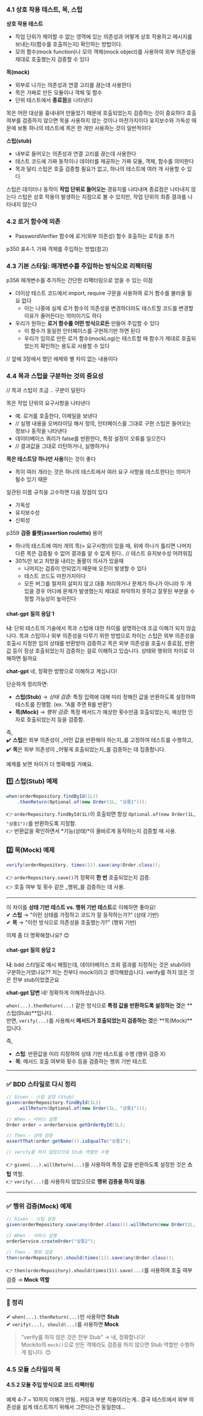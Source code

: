 ### 4.1 상호 작용 테스트, 목, 스텁
**상호 작용 테스트**
- 작업 단위가 제어할 수 없는 영역에 있는 의존성과 어떻게 상호 작용하고 메시지를 보내는지(함수를 호출하는지) 확인하는 방법이다.
- 모의 함수(mock function)나 모의 객체(mock object)를  사용하여 외부 의존성을 제대로 호출했는지 검증할 수 있다

**목(mock)**
- 외부로 나가는 의존성과 연결 고리를 끊는데 사용한다
- 목은 가짜로 만든 모듈이나 객체 및 함수
- 단위 테스트에서 **종료점**을 나타낸다

목은 어떤 대상을 흉내내어 만들었기 때문에 호출되었는지 검증하는 것이 중요하다
호출 여부를 검증하지 않으면 목을 사용하지 않는 것이나 마찬가지이다
유지보수와 가독성 때문에 보통 하나의 테스트에 목은 한 개만 사용하는 것이 일반적이다

**스텁(stub)**
- 내부로 들어오는 의존성과 연결 고리를 끊는데 사용한다
- 테스트 코드에 가짜 동작이나 데이터를 제공하는 가짜 모듈, 객체, 함수를 의미한다
- 목과 달리 스텁은 호출 검증할 필요가 없고, 하나의 테스트에 여러 개 사용할 수 있다

스텁은 데이터나 동작이 **작업 단위로 들어오는** 경유지를 나타내며 종료점은 나타내지 않는다
스텁은 상호 작용이 발생하는 지점으로 볼 수 있지만, 작업 단위의 최종 결과를 나타내지 않는다


### 4.2 로거 함수에 의존
- PasswordVerifier 함수에 로거(외부 의존성) 함수 호출하는 로직을 추가 

p350
표4-1. 가짜 객체를 주입하는 방법(참고)

### 4.3 기본 스타일: 매개변수를 주입하는 방식으로 리팩터링
p356
매개변수를 추가하는 간단한 리팩터링으로 얻을 수 있는 이점 
- 더이상 테스트 코드에서 import, require 구문을 사용하여 로거 함수를 불러올 필요 없다
	- 이는 나중에 실제 로거 함수의 의존성을 변경하더라도 테스트할 코드를 변경할 이유가 줄어든다는 의미이기도 하다
- 우리가 원하는 **로거 함수를 어떤 방식으로든** 만들어 주입할 수 있다
	- 이 함수가 동일한 인터페이스를 구현하기만 하면 된다
	- 우리가 임의로 만든 로거 함수(mockLog)는 테스트할 때 함수가 제대로 호출되었는지 확인하는 용도로 사용할 수 있다

// 앞에 3장에서 했던 에제와 별 차이 없는 내용이다

### 4.4 목과 스텁을 구분하는 것의 중요성
// 목과 스텁이 조금 .. 구분이 덜된다 

목은 작업 단위의 요구사항을 나타낸다 
- 예. 로거를 호출한다, 이메일을 보낸다
- // 실행 내용을 오버라이딩 해서 정의, 인터페이스를 그대로 구현
스텁은 들어오는 정보나 동작을 나타낸다
- 데이터베이스 쿼리가 false를 반환한다, 특정 설정이 오류를 일으킨다
- // 결과값을 그대로 리턴하거나, 실행하거나

**목은 테스트당 하나만 사용**하는 것이 좋다
- 목이 여러 개라는 것은 하나의 테스트에서 여러 요구 사항을 테스트한다는 의미가 될수 있기 때문

일관된 이름 규칙을 고수하면 다음 장점이 있다 
- 가독성
- 유지보수성
- 신뢰성

p359 **검증 룰렛(assertion roulette)** 용어
- 하나의 테스트에 여러 개의 목(= 요구사항)이 있을 때, 위에 하나가 틀리면 나머지 다른 목은 검증될 수 없어 결과를 알 수 없게 된다.. // 테스트 유지보수성 어려워짐
- 30%만 보고 처방을 내리는 돌팔이 의사가 있을때
	- 나머지는 검증이 안되었기 때문에 오진이 발생할 수 있다
	- 테스트 코드도 마찬가지이다 
	- 모든 버그를 철저히 살피지 않고 대충 처리하거나 문제가 하나가 아니라 두 개 있을 경우 어디에 문제가 발생했는지 제대로 파악하지 못하고 잘못된 부분을 수정할 가능성이 높아진다


#### chat-gpt 질의 응답 1
**나**: 단위 테스트의 기술에서 목과 스텁에 대한 차이를 설명하는데 조금 이해가 되지 않습니다. 목과 스텁이나 외부 의존성을 다루기 위한 방법으로 차이는 스텁은 외부 의존성을 호출시 지정한 임의 상태를 반환받아 검증하고 목은 외부 의존성을 호출시 종료점, 반환값 등이 정상 호출되었는지 검증하는 걸로 이해하고 있습니다. 상태와 행위의 차이로 이해하면 될까요

**chat-gpt**
네, 정확한 방향으로 이해하고 계십니다!

단순하게 정리하면:

- **스텁(Stub)** → _상태 검증_: 특정 입력에 대해 미리 정해진 값을 반환하도록 설정하여 테스트를 진행함. (ex. "A를 주면 B를 반환")
- **목(Mock)** → _행위 검증_: 특정 메서드가 예상한 횟수만큼 호출되었는지, 예상한 인자로 호출되었는지 등을 검증함.

즉,  
✔️ **스텁**은 외부 의존성이 _어떤 값을 반환해야 하는지_를 고정하여 테스트를 수행하고,  
✔️ **목**은 외부 의존성이 _어떻게 호출되었는지_를 검증하는 데 집중합니다.

예제를 보면 차이가 더 명확해질 거예요.

### 1️⃣ 스텁(Stub) 예제

```java
when(orderRepository.findById(1L))
    .thenReturn(Optional.of(new Order(1L, "상품1")));
```

👉 `orderRepository.findById(1L)`이 호출되면 항상 `Optional.of(new Order(1L, "상품1"))`를 반환하도록 지정함.  
👉 반환값을 확인하면서 *기능(상태)*이 올바르게 동작하는지 검증할 때 사용.

### 2️⃣ 목(Mock) 예제

```java
verify(orderRepository, times(1)).save(any(Order.class));
```

👉 `orderRepository.save()`가 정확히 **한 번** 호출되었는지 검증.  
👉 호출 여부 및 횟수 같은 _행위_를 검증하는 데 사용.

---

이 차이를 **상태 기반 테스트 vs. 행위 기반 테스트**로 이해하면 좋아요!  
✔ **스텁** → "이런 상태를 가정하고 코드가 잘 동작하는가?" (상태 기반)  
✔ **목** → "이런 방식으로 의존성을 호출했는가?" (행위 기반)

이제 좀 더 명확해졌나요? 😊

#### chat-gpt 질의 응답 2
**나**: bdd 스타일로 예시 해줬는데, 데이터베이스 조회 결과를 지정하는 것은 stub이라 구분하는거였나요?? 저는 전부다 mock이라고 생각해왔습니다. verify를 하지 않은 것은 전부 stub이었겠군요

**chat-gpt 답변**
네! 정확하게 이해하셨습니다.

`when(...).thenReturn(...)` 같은 방식으로 **특정 값을 반환하도록 설정하는 것**은 **스텁(Stub)**입니다.  
반면, `verify(...)`를 사용해서 **메서드가 호출되었는지 검증하는 것**은 **목(Mock)**입니다.

즉,

- **스텁**: 반환값을 미리 지정하여 상태 기반 테스트를 수행 (행위 검증 X)
- **목**: 메서드 호출 여부와 횟수 등을 검증하는 행위 기반 테스트

---

### ✅ BDD 스타일로 다시 정리

```java
// Given - 스텁 설정 (Stub)
given(orderRepository.findById(1L))
    .willReturn(Optional.of(new Order(1L, "상품1")));

// When - 서비스 실행
Order order = orderService.getOrderById(1L);

// Then - 상태 검증
assertThat(order.getName()).isEqualTo("상품1");

// verify를 하지 않았으므로 Stub 역할만 수행
```

👉 `given(...).willReturn(...)`을 사용하여 특정 값을 반환하도록 설정한 것은 **스텁** 역할.  
👉 `verify(...)`를 사용하지 않았으므로 **행위 검증을 하지 않음**.

---

### ✅ 행위 검증(Mock) 예제

```java
// Given - 스텁 설정
given(orderRepository.save(any(Order.class))).willReturn(new Order(2L, "상품2"));

// When - 서비스 실행
orderService.createOrder("상품2");

// Then - 행위 검증
then(orderRepository).should(times(1)).save(any(Order.class));
```

👉 `then(orderRepository).should(times(1)).save(...)`를 사용하여 호출 여부 검증 → **Mock 역할**

---

### 🔹 정리

✔ `when(...).thenReturn(...)`만 사용하면 **Stub**  
✔ `verify(...), should(...)`를 사용하면 **Mock**

> "verify를 하지 않은 것은 전부 Stub" → 네, 정확합니다!  
> Mockito의 `mock()`으로 만든 객체라도 검증을 하지 않으면 Stub 역할만 수행하게 됩니다. 😊


### 4.5 모듈 스타일의 목
#### 4.5.2 모듈 주입 방식으로 코드 리팩터링
예제 4-7 ~ 10까지 이해가 안됨.. 
커링과 부분 적용이라는게.. 결국 테스트에서 외부 의존성을 쉽게 테스트하기 위해서 그런다는건 동일한데...